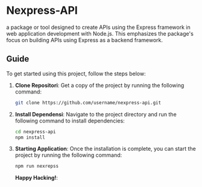 # Nexpress-API

a package or tool designed to create APIs using the Express framework in web application development with Node.js. This emphasizes the package's focus on building APIs using Express as a backend framework.

## Guide

To get started using this project, follow the steps below:

1. **Clone Repositori**:
   Get a copy of the project by running the following command:

   ```bash
   git clone https://github.com/username/nexpress-api.git
   ```

2. **Install Dependensi**:
  Navigate to the project directory and run the following command to install dependencies:

   ```bash
   cd nexpress-api
   npm install
   ```

3. **Starting Application**:
  Once the installation is complete, you can start the project by running the following command:

   ```bash
   npm run nexrepss
   ```
   **Happy Hacking!**:
